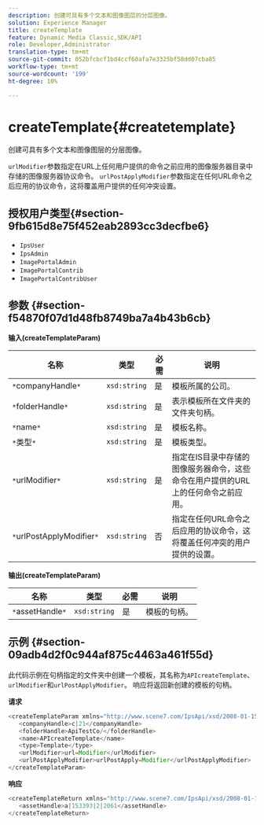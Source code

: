 ```yaml
---
description: 创建可具有多个文本和图像图层的分层图像。
solution: Experience Manager
title: createTemplate
feature: Dynamic Media Classic,SDK/API
role: Developer,Administrator
translation-type: tm+mt
source-git-commit: 052bfcbcf1bd4ccf60afa7e3325bf58dd07cba85
workflow-type: tm+mt
source-wordcount: '199'
ht-degree: 10%

---
```



# createTemplate{#createtemplate}

创建可具有多个文本和图像图层的分层图像。

`urlModifier`参数指定在URL上任何用户提供的命令之前应用的图像服务器目录中存储的图像服务器协议命令。 `urlPostApplyModifier`参数指定在任何URL命令之后应用的协议命令，这将覆盖用户提供的任何冲突设置。

## 授权用户类型{#section-9fb615d8e75f452eab2893cc3decfbe6}

* `IpsUser`
* `IpsAdmin`
* `ImagePortalAdmin`
* `ImagePortalContrib`
* `ImagePortalContribUser`

## 参数 {#section-f54870f07d1d48fb8749ba7a4b43b6cb}

**输入(createTemplateParam)**

| 名称 | 类型 | 必需 | 说明 |
|---|---|---|---|
| `*`companyHandle`*` | `xsd:string` | 是 | 模板所属的公司。 |
| `*`folderHandle`*` | `xsd:string` | 是 | 表示模板所在文件夹的文件夹句柄。 |
| `*`name`*` | `xsd:string` | 是 | 模板名称。 |
| `*`类型`*` | `xsd:string` | 是 | 模板类型。 |
| `*`urlModifier`*` | `xsd:string` | 是 | 指定在IS目录中存储的图像服务器命令，这些命令在用户提供的URL上的任何命令之前应用。 |
| `*`urlPostApplyModifier`*` | `xsd:string` | 否 | 指定在任何URL命令之后应用的协议命令，这将覆盖任何冲突的用户提供的设置。 |

**输出(createTemplateParam)**

| 名称 | 类型 | 必需 | 说明 |
|---|---|---|---|
| `*`assetHandle`*` | `xsd:string` | 是 | 模板的句柄。 |

## 示例 {#section-09adb4d2f0c944af875c4463a461f55d}

此代码示例在句柄指定的文件夹中创建一个模板，其名称为`APIcreateTemplate`、`urlModifier`和`urlPostApplyModifier`。 响应将返回新创建的模板的句柄。

**请求**

```java
<createTemplateParam xmlns="http://www.scene7.com/IpsApi/xsd/2008-01-15">
   <companyHandle>c|21</companyHandle>
   <folderHandle>ApiTestCo/</folderHandle>
   <name>APIcreateTemplate</name>
   <type>Template</type>
   <urlModifier>url=Modifier</urlModifier>
   <urlPostApplyModifier>urlPostApply=Modifier</urlPostApplyModifier>
</createTemplateParam>
```

**响应**

```java
<createTemplateReturn xmlns="http://www.scene7.com/IpsApi/xsd/2008-01-15">
   <assetHandle>a|153393|2|2061</assetHandle>
</createTemplateReturn>
```

